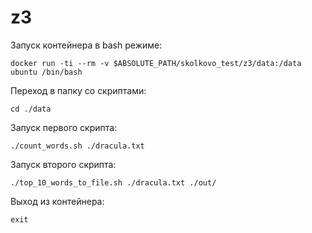 # z3

Запуск контейнера в bash режиме:

`docker run -ti --rm -v $ABSOLUTE_PATH/skolkovo_test/z3/data:/data ubuntu /bin/bash`

Переход в папку со скриптами:

`cd ./data`

Запуск первого скрипта:

`./count_words.sh ./dracula.txt`

Запуск второго  скрипта:

`./top_10_words_to_file.sh ./dracula.txt ./out/`

Выход из контейнера:

`exit`
